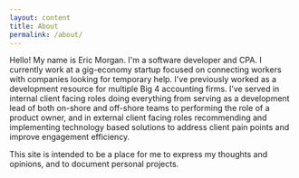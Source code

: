 ```yaml
---
layout: content
title: About
permalink: /about/
---
```


Hello!  My name is Eric Morgan.  I'm a software developer and CPA.  I currently work at a gig-economy startup focused on connecting workers with companies looking for temporary help.  I've previously worked as a development resource for multiple Big 4 accounting firms.  I’ve served in internal client facing roles doing everything from serving as a development lead of both on-shore and off-shore teams to performing the role of a product owner, and in external client facing roles recommending and implementing technology based solutions to address client pain points and improve engagement efficiency.

This site is intended to be a place for me to express my thoughts and opinions, and to document personal projects.